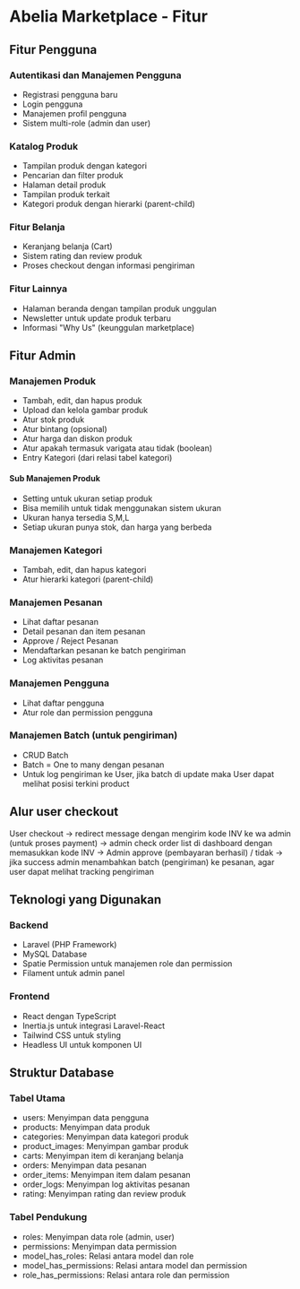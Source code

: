 # Abelia Marketplace - Fitur

## Fitur Pengguna

### Autentikasi dan Manajemen Pengguna
- Registrasi pengguna baru
- Login pengguna
- Manajemen profil pengguna
- Sistem multi-role (admin dan user)

### Katalog Produk
- Tampilan produk dengan kategori
- Pencarian dan filter produk
- Halaman detail produk
- Tampilan produk terkait
- Kategori produk dengan hierarki (parent-child)

### Fitur Belanja
- Keranjang belanja (Cart)
- Sistem rating dan review produk
- Proses checkout dengan informasi pengiriman

### Fitur Lainnya
- Halaman beranda dengan tampilan produk unggulan
- Newsletter untuk update produk terbaru
- Informasi "Why Us" (keunggulan marketplace)

## Fitur Admin

### Manajemen Produk
- Tambah, edit, dan hapus produk
- Upload dan kelola gambar produk
- Atur stok produk
- Atur bintang (opsional)
- Atur harga dan diskon produk
- Atur apakah termasuk varigata atau tidak (boolean)
- Entry Kategori (dari relasi tabel kategori)
#### Sub Manajemen Produk
- Setting untuk ukuran setiap produk
- Bisa memilih untuk tidak menggunakan sistem ukuran
- Ukuran hanya tersedia S,M,L 
- Setiap ukuran punya stok, dan harga yang berbeda

### Manajemen Kategori
- Tambah, edit, dan hapus kategori
- Atur hierarki kategori (parent-child)

### Manajemen Pesanan
- Lihat daftar pesanan
- Detail pesanan dan item pesanan
- Approve / Reject Pesanan
- Mendaftarkan pesanan ke batch pengiriman
- Log aktivitas pesanan

### Manajemen Pengguna
- Lihat daftar pengguna
- Atur role dan permission pengguna

### Manajemen Batch (untuk pengiriman)
- CRUD Batch 
- Batch = One to many dengan pesanan
- Untuk log pengiriman ke User, jika batch di update maka User dapat melihat posisi terkini product

## Alur user checkout
User checkout -> redirect message dengan mengirim kode INV ke wa admin (untuk proses payment) -> admin check order list di dashboard dengan memasukkan kode INV -> Admin approve (pembayaran berhasil) / tidak -> jika success admin menambahkan batch (pengiriman) ke pesanan, agar user dapat melihat tracking pengiriman


## Teknologi yang Digunakan

### Backend
- Laravel (PHP Framework)
- MySQL Database
- Spatie Permission untuk manajemen role dan permission
- Filament untuk admin panel

### Frontend
- React dengan TypeScript
- Inertia.js untuk integrasi Laravel-React
- Tailwind CSS untuk styling
- Headless UI untuk komponen UI

## Struktur Database

### Tabel Utama
- users: Menyimpan data pengguna
- products: Menyimpan data produk
- categories: Menyimpan data kategori produk
- product_images: Menyimpan gambar produk
- carts: Menyimpan item di keranjang belanja
- orders: Menyimpan data pesanan
- order_items: Menyimpan item dalam pesanan
- order_logs: Menyimpan log aktivitas pesanan
- rating: Menyimpan rating dan review produk

### Tabel Pendukung
- roles: Menyimpan data role (admin, user)
- permissions: Menyimpan data permission
- model_has_roles: Relasi antara model dan role
- model_has_permissions: Relasi antara model dan permission
- role_has_permissions: Relasi antara role dan permission